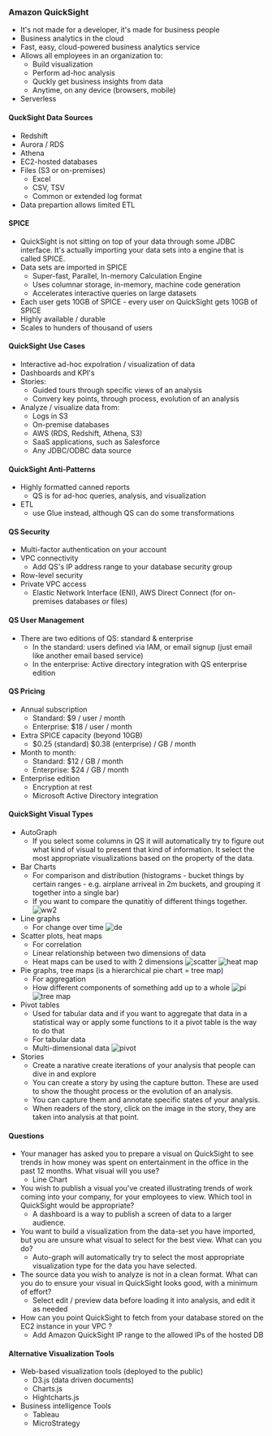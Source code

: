 ### Amazon QuickSight
* It's not made for a developer, it's made for business people
* Business analytics in the cloud
* Fast, easy, cloud-powered business analytics service
* Allows all employees in an organization to:
  * Build visualization
  * Perform ad-hoc analysis
  * Quckly get business insights from data
  * Anytime, on any device (browsers, mobile)
* Serverless

#### QuckSight Data Sources
* Redshift
* Aurora / RDS
* Athena
* EC2-hosted databases
* Files (S3 or on-premises)
  * Excel
  * CSV, TSV
  * Common or extended log format
* Data prepartion allows limited ETL

#### SPICE
* QuickSight is not sitting on top of your data through some JDBC interface.
  It's actually importing your data sets into a engine that is called SPICE.
* Data sets are imported in SPICE
  * Super-fast, Parallel, In-memory Calculation Engine
  * Uses columnar storage, in-memory, machine code generation
  * Accelerates interactive queries on large datasets
* Each user gets 10GB of SPICE - every user on QuickSight gets 10GB of SPICE
* Highly available / durable
* Scales to hunders of thousand of users

#### QuickSight Use Cases
* Interactive ad-hoc expolration / visualization of data
* Dashboards and KPI's
* Stories:
  * Guided tours through specific views of an analysis
  * Convery key points, through process, evolution of an analysis
* Analyze / visualize data from:
  * Logs in S3
  * On-premise databases
  * AWS (RDS, Redshift, Athena, S3)
  * SaaS applications, such as Salesforce
  * Any JDBC/ODBC data source

#### QuickSight Anti-Patterns
* Highly formatted canned reports
  * QS is for ad-hoc queries, analysis, and visualization
* ETL
  * use Glue instead, although QS can do some transformations

#### QS Security
* Multi-factor authentication on your account
* VPC connectivity
  * Add QS's IP address range to your database security group
* Row-level security
* Private VPC access
  * Elastic Network Interface (ENI), AWS Direct Connect (for on-premises
    databases or files)

#### QS User Management
* There are two editions of QS: standard & enterprise
  * In the standard: users defined via IAM, or email signup (just email like
    another email based service)
  * In the enterprise: Active directory integration with QS enterprise edition


#### QS Pricing
* Annual subscription
  * Standard: $9 / user / month
  * Enterprise: $18 / user / month
* Extra SPICE capacity (beyond 10GB)
  * $0.25 (standard) $0.38 (enterprise) / GB / month
* Month to month:
  * Standard: $12 / GB / month
  * Enterprise: $24 / GB / month
* Enterprise edition
  * Encryption at rest
  * Microsoft Active Directory integration

#### QuickSight Visual Types
* AutoGraph
  * If you select some columns in QS it will automatically try to figure out
    what kind of visual to present that kind of information. It select the most
    appropriate visualizations based on the property of the data.
* Bar Charts
  * For comparison and distribution (histograms - bucket things by certain
    ranges - e.g. airplane arriveal in 2m buckets, and grouping it together into
    a single bar)
  * If you want to compare the qunatitiy of different things together.
![ww2](https://upload.wikimedia.org/wikipedia/commons/thumb/3/35/Human_losses_of_world_war_two_by_country.png/310px-Human_losses_of_world_war_two_by_country.png)
* Line graphs
  * For change over time
![de](https://upload.wikimedia.org/wikipedia/commons/thumb/f/fa/De_wanderung.svg/2000px-De_wanderung.svg.png)
* Scatter plots, heat maps
  * For correlation
  * Linear relationship between two dimensions of data
  * Heat maps can be used to with 2 dimensions
![scatter](https://chartio.com/images/tutorials/scatter-plot/Scatter-Plot-Weight-and-Height-Scatter-Plot-Trendline.png)
![heat
map](https://sebastianraschka.com/images/blog/2013/heatmaps_in_r/heatmaps_in_r.png)
* Pie graphs, tree maps (is a hierarchical pie chart = tree map)
  * For aggregation
  * How different components of something add up to a whole
![pi](https://www.mathsisfun.com/data/images/pie-chart-movies.svg)
![tree
map](https://i.redd.it/hhzz8640oqk11.png)
* Pivot tables
  * Used for tabular data and if you want to aggregate that data in a
    statistical way or apply some functions to it a pivot table is the way to do
    that
  * For tabular data
  * Multi-dimensional data
![pivot](https://www.maketecheasier.com/assets/uploads/2017/12/Pivot-Tables-Featured.jpg)
* Stories
  * Create a narative create iterations of your analysis that people can dive in
    and explore
  * You can create a story by using the capture button. These are used to show
    the thought process or the evolution of an analysis.
  * You can capture them and annotate specific states of your analysis.
  * When readers of the story, click on the image in the story, they are taken
    into analysis at that point.

#### Questions
* Your manager has asked you to prepare a visual on QuickSight to see trends in
  how money was spent on entertainment in the office in the past 12 months. What
  visual will you use? 
    * Line Chart
* You wish to publish a visual you've created illustrating trends of work coming into your company, for your employees to view. Which tool in QuickSight would be appropriate?
  * A dashboard is a way to publish a screen of data to a larger audience.
* You want to build a visualization from the data-set you have imported, but you are unsure what visual to select for the best view. What can you do?
  * Auto-graph will automatically try to select the most appropriate visualization type for the data you have selected.
* The source data you wish to analyze is not in a clean format. What can you do to ensure your visual in QuickSight looks good, with a minimum of effort?
  * Select edit / preview data before loading it into analysis, and edit it as
    needed
* How can you point QuickSight to fetch from your database stored on the EC2 instance in your VPC ?
  * Add Amazon QuickSight IP range to the allowed IPs of the hosted DB

#### Alternative Visualization Tools
* Web-based visualization tools (deployed to the public)
  * D3.js (data driven documents)
  * Charts.js
  * Hightcharts.js
* Business intelligence Tools
  * Tableau
  * MicroStrategy
